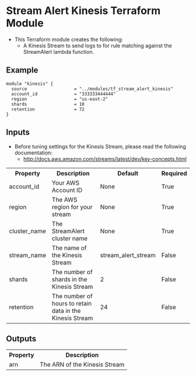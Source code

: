 # Stream Alert Kinesis Terraform Module

* This Terraform module creates the following:
  * A Kinesis Stream to send logs to for rule matching against the StreamAlert lambda function.

## Example
```
module "kinesis" {
  source                  = "../modules/tf_stream_alert_kinesis"
  account_id              = "333333444444"
  region                  = "us-east-2"
  shards                  = 10
  retention               = 72
}
```

## Inputs
* Before tuning settings for the Kinesis Stream, please read the following documentation:
  * http://docs.aws.amazon.com/streams/latest/dev/key-concepts.html

<table>
  <tr>
    <th>Property</th>
    <th>Description</th>
    <th>Default</th>
    <th>Required</th>
  </tr>
  <tr>
    <td>account_id</td>
    <td>Your AWS Account ID</td>
    <td>None</td>
    <td>True</td>
  </tr>
  <tr>
    <td>region</td>
    <td>The AWS region for your stream</td>
    <td>None</td>
    <td>True</td>
  </tr>
  <tr>
    <td>cluster_name</td>
    <td>The StreamAlert cluster name</td>
    <td>None</td>
    <td>True</td>
  </tr>
  <tr>
    <td>stream_name</td>
    <td>The name of the Kinesis Stream</td>
    <td>stream_alert_stream</td>
    <td>False</td>
  </tr>
  <tr>
    <td>shards</td>
    <td>The number of shards in the Kinesis Stream</td>
    <td>2</td>
    <td>False</td>
  </tr>
  <tr>
    <td>retention</td>
    <td>The number of hours to retain data in the Kinesis Stream</td>
    <td>24</td>
    <td>False</td>
  </tr>
</table>

## Outputs
<table>
  <tr>
    <th>Property</th>
    <th>Description</th>
  </tr>
  <tr>
    <td>arn</td>
    <td>The ARN of the Kinesis Stream</td>
  </tr>
</table>
